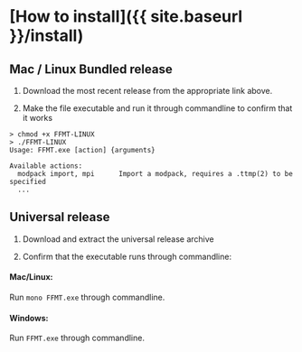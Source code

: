 # [How to install]({{ site.baseurl }}/install)



## Mac / Linux Bundled release

1. Download the most recent release from the appropriate link above. 

2. Make the file executable and run it through commandline to confirm that it works

```
> chmod +x FFMT-LINUX
> ./FFMT-LINUX
Usage: FFMT.exe [action] {arguments}

Available actions:
  modpack import, mpi      Import a modpack, requires a .ttmp(2) to be specified
  ...
```



## Universal release

1. Download and extract the universal release archive

2. Confirm that the executable runs through commandline: 

#### Mac/Linux:

Run `mono FFMT.exe` through commandline.

#### Windows:

Run `FFMT.exe` through commandline.




